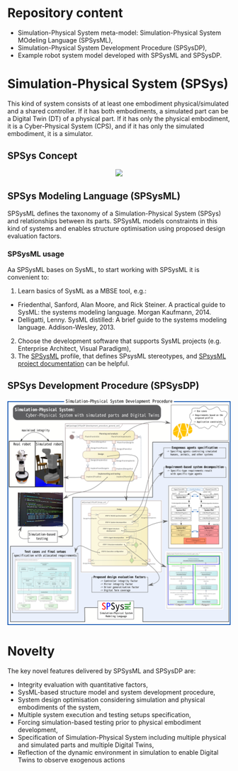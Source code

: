 # Repository content
* Simulation-Physical System meta-model: Simulation-Physical System MOdeling Language (SPSysML), 
* Simulation-Physical System Development Procedure (SPSysDP), 
* Example robot system model developed with SPSysML and SPSysDP.

# Simulation-Physical System (SPSys)
 This kind of system consists of at least one embodiment physical/simulated and a shared controller. If it has both embodiments, a simulated part can be a Digital Twin (DT) of a physical part. If it has only the physical embodiment, it is a Cyber-Physical System (CPS), and if it has only the simulated embodiment, it is a simulator.
 
## SPSys Concept
<p align="center">
<img src="https://user-images.githubusercontent.com/7499883/223860003-b54a8238-6fe2-45c9-9df6-2c7b507df481.png"  width="400">
</p>

## SPSys Modeling Language (SPSysML)
SPSysML defines the taxonomy of a Simulation-Physical System (SPSys) and relationships between its parts. SPSysML models constraints in this kind of systems and enables structure optimisation using proposed design evaluation factors. 

### SPSysML usage
Aa SPSysML bases on SysML, to start working with SPSysML it is convenient to:
1.	Learn basics of SysML as a MBSE tool, e.g.:
* Friedenthal, Sanford, Alan Moore, and Rick Steiner. A practical guide to SysML: the systems modeling language. Morgan Kaufmann, 2014.
* Delligatti, Lenny. SysML distilled: A brief guide to the systems modeling language. Addison-Wesley, 2013.
2.	Choose the development software that supports SysML projects (e.g. Enterprise Architect, Visual Paradigm),
3.	The [SPSysML](spsys-profile.xml) profile, that defines SPsysML stereotypes, and [SPsysML project documentation](spsys-doc.pdf) can be helpful.



## SPSys Development Procedure (SPSysDP)
<p align="center">
<img src="https://github.com/RCPRG-ros-pkg/spsysml/raw/main/spsysdp-radmap.png"  width="600">
</p>

# Novelty
The key novel features delivered by SPSysML and SPSysDP are:
* Integrity evaluation with quantitative factors,
* SysML-based structure model and system development procedure,
* System design optimisation considering simulation and physical embodiments of the system,
* Multiple system execution and testing setups specification,
* Forcing simulation-based testing prior to physical embodiment development,
* Specification of Simulation-Physical System including multiple physical and simulated parts and multiple Digital Twins,
* Reflection of the dynamic environment in simulation to enable Digital Twins to observe exogenous actions
